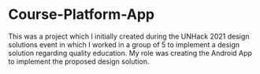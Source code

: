 # Course-Platform-App
This was a project which I initially created during the UNHack 2021 design solutions event in which I worked in a group of 5 to implement a design solution regarding quality education. My role was creating the Android App to implement the proposed design solution.
